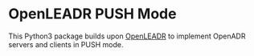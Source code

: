 # OpenLEADR PUSH Mode

This Python3 package builds upon [OpenLEADR](https://github.com/openleadr/openleadr-python) to implement OpenADR servers and clients in PUSH mode.
